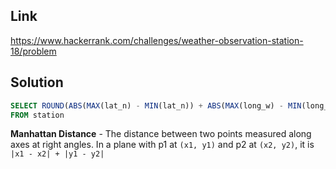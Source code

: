 ## Link 

https://www.hackerrank.com/challenges/weather-observation-station-18/problem

## Solution

```sql
SELECT ROUND(ABS(MAX(lat_n) - MIN(lat_n)) + ABS(MAX(long_w) - MIN(long_w)), 4)
FROM station
```

**Manhattan Distance** - The distance between two points measured along axes at right angles. In a plane with p1 at `(x1, y1)` and p2 at `(x2, y2)`, it is `|x1 - x2| + |y1 - y2|`

